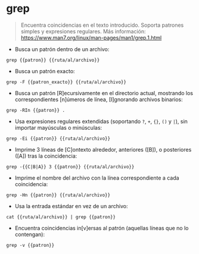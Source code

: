 # grep

> Encuentra coincidencias en el texto introducido.
> Soporta patrones simples y expresiones regulares.
> Más información: <https://www.man7.org/linux/man-pages/man1/grep.1.html>

- Busca un patrón dentro de un archivo:

`grep {{patron}} {{ruta/al/archivo}}`

- Busca un patrón exacto:

`grep -F {{patron_exacto}} {{ruta/al/archivo}}`

- Busca un patrón [R]ecursivamente en el directorio actual, mostrando los correspondientes [n]úmeros de línea, [I]gnorando archivos binarios:

`grep -RIn {{patron}} .`

- Usa expresiones regulares extendidas (soportando `?`, `+`, `{}`, `()` y `|`), sin importar mayúsculas o minúsculas:

`grep -Ei {{patron}} {{ruta/al/archivo}}`

- Imprime 3 líneas de [C]ontexto alrededor, anteriores ([B]), o posteriores ([A]) tras la coincidencia:

`grep -{{C|B|A}} 3 {{patron}} {{ruta/al/archivo}}`

- Imprime el nombre del archivo con la línea correspondiente a cada coincidencia:

`grep -Hn {{patron}} {{ruta/al/archivo}}`

- Usa la entrada estándar en vez de un archivo:

`cat {{ruta/al/archivo}} | grep {{patron}}`

- Encuentra coincidencias in[v]ersas al patrón (aquellas líneas que no lo contengan):

`grep -v {{patron}}`
